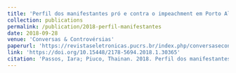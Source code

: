 ```yaml
---
title: 'Perfil dos manifestantes pró e contra o impeachment em Porto Alegre e as TICs uma análise quantitativa'
collection: publications
permalink: /publication/2018-perfil-manifestantes
date: 2018-09-28
venue: 'Conversas & Controvérsias'
paperurl: 'https://revistaseletronicas.pucrs.br/index.php/conversasecontroversias/article/view/30365/17299'
link: 'https://doi.org/10.15448/2178-5694.2018.1.30365'
citation: 'Passos, Iara; Piuco, Thainan. 2018. Perfil dos manifestantes pró e contra o impeachment em Porto Alegre e as TIC's uma análise quantitativa <i>Conversas & Controvérsias</i>. 5(1), doi: 10.15448/2178-5694.2018.1.30365'
---
```

